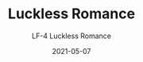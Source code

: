 ---
image_primary: "img/LF_LucklessRomance_Art.jpg"
image_secondary: "img/LF_LucklessRomance_Interior.jpg"
subtitle: "LF-4  Luckless Romance"
tags: 
  - "Wall Coverings"
title: "Luckless Romance"
href: "https://www.areaenvironments.com/order/lf-4-luckless-romance"
designer: "Lesley Frenz"
category: "Wall Coverings"
manufacturer: "Area Environments"
slug: "/manufacturers/area-environments/wall-coverings/lesley-frenz-luckless-romance"
date: "2021-05-07"
---